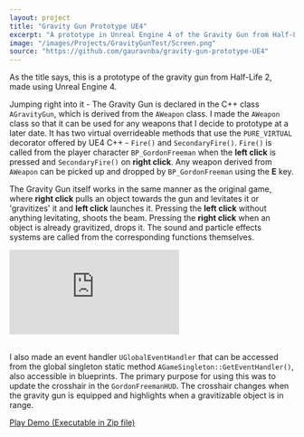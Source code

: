 ```yaml
---
layout: project
title: "Gravity Gun Prototype UE4"
excerpt: "A prototype in Unreal Engine 4 of the Gravity Gun from Half-Life 2."
image: "/images/Projects/GravityGunTest/Screen.png"
source: "https://github.com/gauravnba/gravity-gun-prototype-UE4"
---
```


As the title says, this is a prototype of the gravity gun from Half-Life 2, made using Unreal Engine 4.

Jumping right into it - The Gravity Gun is declared in the C++ class ``AGravityGun``, which is derived from the ``AWeapon`` class. I made the ``AWeapon`` class so that it can be used for any weapons that I decide to prototype at a later date. It has two virtual overrideable methods that use the ``PURE_VIRTUAL`` decorator offered by UE4 C++ - ``Fire()`` and ``SecondaryFire()``. ``Fire()`` is called from the player character ``BP_GordonFreeman`` when the **left click** is pressed and ``SecondaryFire()`` on **right click**. Any weapon derived from ``AWeapon`` can be picked up and dropped by ``BP_GordonFreeman`` using the **E** key.

The Gravity Gun itself works in the same manner as the original game, where **right click** pulls an object towards the gun and levitates it or 'gravitizes' it and **left click** launches it. Pressing the **left click** without anything levitating, shoots the beam. Pressing the **right click** when an object is already gravitized, drops it. The sound and particle effects systems are called from the corresponding functions themselves.

<div class="yt-player"><iframe src="https://www.youtube.com/embed/-xHItnCfwwE" frameborder="0" allow="autoplay; encrypted-media" allowfullscreen></iframe></div><br/>

I also made an event handler ``UGlobalEventHandler`` that can be accessed from the global singleton static method ``AGameSingleton::GetEventHandler()``, also accessible in blueprints. The primary purpose for using this was to update the crosshair in the ``GordonFreemanHUD``. The crosshair changes when the gravity gun is equipped and highlights when a gravitizable object is in range.

<a href="https://drive.google.com/open?id=15-SPaslHUOe3ppoc20Y5Y7xXx-Lg24Ag" class="button fit">Play Demo (Executable in Zip file)</a>